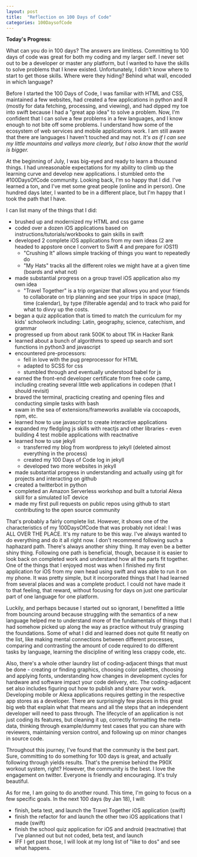 ```yaml
---
layout: post
title:  "Reflection on 100 Days of Code"
categories: 100DaysofCode
---
```

**Today's Progress**:

What can you do in 100 days? The answers are limitless. Committing to 100 days of code was great for both my coding and my larger self.  I never set out to be a developer or master any platform, but I wanted to have the skills to solve problems that I knew existed. Unfortunately, I didn't know where to start to get those skills. Where were they hiding? Behind what wall, encoded in which language?

Before I started the 100 Days of Code, I was familiar with HTML and CSS, maintained a few websites, had created a few applications in python and R (mostly for data fetching, processing, and viewing), and had dipped my toe into swift because I had a "great app idea" to solve a problem. Now, I'm confident that I can solve a few problems in a few languages, and I know enough to not bite off some problems. I understand how some of the ecosystem of web services and mobile applications work. I am still aware that there are languages I haven't touched and may not. *It's as if I can see my little mountains and valleys more clearly, but I also know that the world is bigger.* 

At the beginning of July, I was big-eyed and ready to learn a thousand things. I had unreasonable expectations for my ability to climb up the learning curve and develop new applications. I stumbled onto the #100DaysOfCode community. Looking back, I'm so happy that I did. I've learned a ton, and I've met some great people (online and in person). One hundred days later, I wanted to be in a different place, but I'm happy that I took the path that I have. 

I can list many of the things that I did:

+ brushed up and modernized my HTML and css game
+ coded over a dozen iOS applications based on instructions/tutorials/workbooks to gain skills in swift 
+ developed 2 complete iOS applications from my own ideas (2 are headed to appstore once I convert to Swift 4 and prepare for iOS11)
    + "Crushing It" allows simple tracking of things you want to repeatedly do
    + "My Hats" tracks all the different roles we might have at a given time (boards and what not)
+ made substantial progress on a group travel iOS application also my own idea
    + "Travel Together" is a trip organizer that allows you and your friends to collaborate on trip planning and see your trips in space (map), time (calendar), by type (filterable agenda) and to track who paid for what to divvy up the costs.
+ began a quiz application that is timed to match the curriculum for my kids' schoolwork including: Latin, geography, science, catechism, and grammar
+ progressed up from about rank 500K to about 11K in Hacker Rank
+ learned about a bunch of algorithms to speed up search and sort functions in python3 and javascript
+ encountered pre-processors:
    + fell in love with the pug preprocessor for HTML
    + adapted to SCSS for css
    + stumbled through and eventually understood babel for js
+ earned the front-end developer certificate from free code camp, including creating several little web applications in codepen (that I should revisit)
+ braved the terminal, practicing creating and opening files and conducting simple tasks with bash
+ swam in the sea of extensions/frameworks available via cocoapods, npm, etc. 
+ learned how to use javascript to create interactive applications 
+ expanded my fledgling js skills with reactjs and other libraries - even building 4 test mobile applications with reactnative
+ learned how to use jekyll 
    + transferred my blog from wordpress to jekyll (deleted almost everything in the process)
    + created my 100 Days of Code log in jekyll
    + developed two more websites in jekyll
+ made substantial progress in understanding and actually using git for projects and interacting on github
+ created a twitterbot in python
+ completed an Amazon Serverless workshop and built a tutorial Alexa skill for a simulated IoT device
+ made my first pull requests on public repos using github to start contributing to the open source community

That's probably a fairly complete list. However, it shows one of the characteristics of my 100DaysOfCode that was probably not ideal: I was ALL OVER THE PLACE. It's my nature to be this way. I've always wanted to do everything and do it all right now. I don't recommend following such a haphazard path. There's always another shiny thing. It may even be a better shiny thing. Following one path is beneficial, though, because it is easier to look back on completed work and understand how all the parts fit together. One of the things that I enjoyed most was when I finished my first application for iOS from my own head using swift and was able to run it on my phone. It was pretty simple, but it incorporated things that I had learned from several places and was a complete product. I could not have made it to that feeling, that reward, without focusing for days on just one particular part of one language for one platform. 

Luckily, and perhaps because I started out so ignorant, I benefitted a little from bouncing around because struggling with the semantics of a new language helped me to understand more of the fundamentals of things that I had somehow picked up along the way as practice without truly grasping the foundations. Some of what I did and learned does not quite fit neatly on the list, like making mental connections between different processes, comparing and contrasting the amount of code required to do different tasks by language, learning the discipline of writing less crappy code, etc.

Also, there's a whole other laundry list of coding-adjacent things that must be done - creating or finding graphics, choosing color palettes, choosing and applying fonts, understanding how changes in development cycles for hardware and software impact your code delivery, etc. The coding-adjacent set also includes figuring out how to publish and share your work. Developing mobile or Alexa applications requires getting in the respective app stores as a developer. There are surprisingly few places in this great big web that explain what that means and all the steps that an independent developer will need to pass through. The lifecycle of an application is not just coding its features, but cleaning it up, correctly formatting the meta-data, thinking through example/dummy test cases that you can share with reviewers, maintaining version control, and following up on minor changes in source code.

Throughout this journey, I've found that the community is the best part. Sure, committing to do something for 100 days is great, and actually following through yields results. That's the premise behind the P90X workout system, right? However, the community is the best. I love the engagement on twitter. Everyone is friendly and encouraging. It's truly beautiful.

As for me, I am going to do another round. This time, I'm going to focus on a few specific goals. In the next 100 days (by Jan 18), I will:
+ finish, beta test, and launch the Travel Together iOS application (swift)
+ finish the refactor for and launch the other two iOS applications that I made (swift) 
+ finish the school quiz application for iOS and android (reactnative) that I've planned out but not coded, beta test, and launch
+ IFF I get past those, I will look at my long list of "like to dos" and see what happens.
